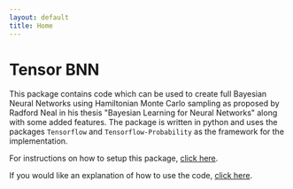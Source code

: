 ```yaml
---
layout: default
title: Home
---
```



# Tensor BNN
This package contains code which can be used to create full Bayesian Neural Networks using Hamiltonian Monte Carlo sampling as proposed by Radford Neal in his thesis "Bayesian Learning for Neural Networks" along with some added features. The package is written in python and uses the packages `Tensorflow` and `Tensorflow-Probability` as the framework for the implementation. 

For instructions on how to setup this package, [click here](Setup.md).

If you would like an explanation of how to use the code, [click here](usage.md).

